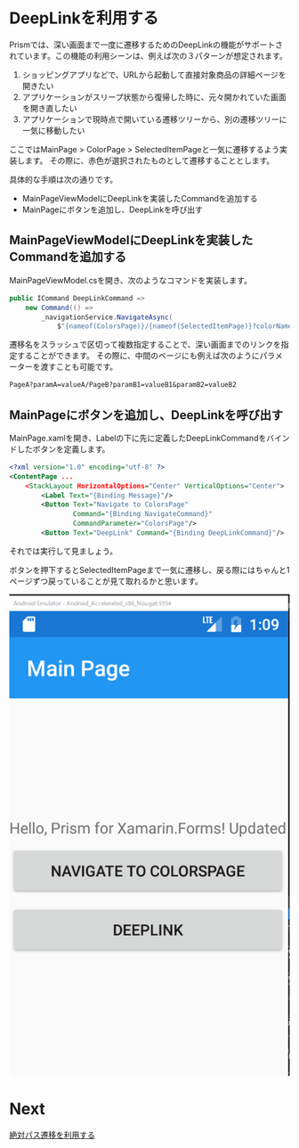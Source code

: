 # DeepLinkを利用する

Prismでは、深い画面まで一度に遷移するためのDeepLinkの機能がサポートされています。この機能の利用シーンは、例えば次の３パターンが想定されます。

1. ショッピングアプリなどで、URLから起動して直接対象商品の詳細ページを開きたい  
2. アプリケーションがスリープ状態から復帰した時に、元々開かれていた画面を開き直したい  
3. アプリケーションで現時点で開いている遷移ツリーから、別の遷移ツリーに一気に移動したい 　

ここではMainPage > ColorPage > SelectedItemPageと一気に遷移するよう実装します。
その際に、赤色が選択されたものとして遷移することとします。

具体的な手順は次の通りです。

* MainPageViewModelにDeepLinkを実装したCommandを追加する 　
* MainPageにボタンを追加し、DeepLinkを呼び出す

## MainPageViewModelにDeepLinkを実装したCommandを追加する 　

MainPageViewModel.csを開き、次のようなコマンドを実装します。

```cs
public ICommand DeepLinkCommand =>
    new Command(() => 
        _navigationService.NavigateAsync(
            $"{nameof(ColorsPage)}/{nameof(SelectedItemPage)}?colorName=Red"));
```

遷移名をスラッシュで区切って複数指定することで、深い画面までのリンクを指定することができます。
その際に、中間のページにも例えば次のようにパラメーターを渡すことも可能です。

```txt
PageA?paramA=valueA/PageB?paramB1=valueB1&paramB2=valueB2
```

## MainPageにボタンを追加し、DeepLinkを呼び出す

MainPage.xamlを開き、Labelの下に先に定義したDeepLinkCommandをバインドしたボタンを定義します。

```xml
<?xml version="1.0" encoding="utf-8" ?>
<ContentPage ...
    <StackLayout HorizontalOptions="Center" VerticalOptions="Center">
        <Label Text="{Binding Message}"/>
        <Button Text="Navigate to ColorsPage"
                Command="{Binding NavigateCommand}"
                CommandParameter="ColorsPage"/>
        <Button Text="DeepLink" Command="{Binding DeepLinkCommand}"/>
```

それでは実行して見ましょう。

ボタンを押下するとSelectedItemPageまで一気に遷移し、戻る際にはちゃんと1ページずつ戻っていることが見て取れるかと思います。

![](assets/04-05-01.gif)

# Next

[絶対パス遷移を利用する](04-06.絶対パス遷移を利用する.md)